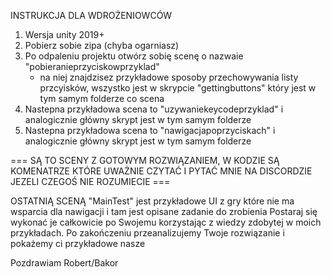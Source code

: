 INSTRUKCJA DLA WDROŻENIOWCÓW

1. Wersja unity 2019+
2. Pobierz sobie zipa (chyba ogarniasz)
3. Po odpaleniu projektu otwórz sobię scenę o nazwaie "pobieranieprzyciskowprzyklad"
    - na niej znajdzisez przykładowe sposoby przechowywania listy przcyisków, wszystko jest w skrypcie "gettingbuttons" który jest w tym samym folderze co scena
4. Nastepna przykładowa scena to "uzywaniekeycodeprzyklad" i analogicznie główny skrypt jest w tym samym folderze
5. Nastepna przykładowa scena to "nawigacjapoprzyciskach" i analogicznie główny skrypt jest w tym samym folderze

=== SĄ TO SCENY Z GOTOWYM ROZWIĄZANIEM, W KODZIE SĄ KOMENATRZE KTÓRE UWAŻNIE CZYTAĆ I PYTAĆ MNIE NA DISCORDZIE JEZELI CZEGOŚ NIE ROZUMIECIE ===

OSTATNIĄ SCENĄ "MainTest" jest przykładowe UI z gry które nie ma wsparcia dla nawigacji i tam jest opisane zadanie do zrobienia
Postaraj się wykonać je całkowicie po Swojemu korzystając z wiedzy zdobytej w moich przykładach.
Po zakończeniu przeanalizujemy Twoje rozwiązanie i pokażemy ci przykładowe nasze

Pozdrawiam Robert/Bakor
